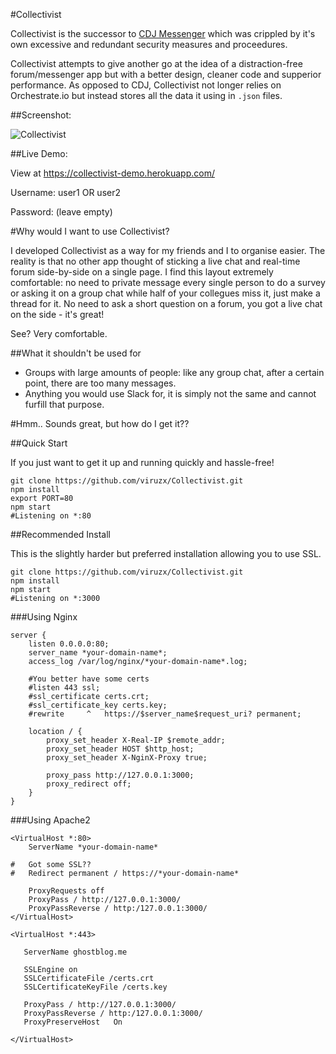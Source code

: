#Collectivist

Collectivist is the successor to [CDJ Messenger](https://github.com/viruzx/cdj-messenger) which was crippled by it's own excessive and redundant security measures and proceedures.

Collectivist attempts to give another go at the idea of a distraction-free forum/messenger app but with a better design, cleaner code and supperior performance. As opposed to CDJ, Collectivist not longer relies on Orchestrate.io but instead stores all the data it using in `.json` files.

##Screenshot:

![Collectivist](https://i.sli.mg/fdOee3.png)

##Live Demo:

View at https://collectivist-demo.herokuapp.com/

Username: user1 OR user2

Password: (leave empty)


#Why would I want to use Collectivist?

I developed Collectivist as a way for my friends and I to organise easier. The reality is that no other app thought of sticking a live chat and real-time forum side-by-side on a single page. I find this layout extremely comfortable: no need to private message every single person to do a survey or asking it on a group chat while half of your collegues miss it, just make a thread for it. No need to ask a short question on a forum, you got a live chat on the side - it's great!

See? Very comfortable.

##What it shouldn't be used for

 - Groups with large amounts of people: like any group chat, after a certain point, there are too many messages.
 - Anything you would use Slack for, it is simply not the same and cannot furfill that purpose.

#Hmm.. Sounds great, but how do I get it??

##Quick Start

If you just want to get it up and running quickly and hassle-free!

```
git clone https://github.com/viruzx/Collectivist.git
npm install
export PORT=80
npm start
#Listening on *:80
```
##Recommended Install

This is the slightly harder but preferred installation allowing you to use SSL.

```
git clone https://github.com/viruzx/Collectivist.git
npm install
npm start
#Listening on *:3000
```

###Using Nginx

```
server {
    listen 0.0.0.0:80;
    server_name *your-domain-name*;
    access_log /var/log/nginx/*your-domain-name*.log;

    #You better have some certs
    #listen 443 ssl;
    #ssl_certificate certs.crt;
    #ssl_certificate_key certs.key;
    #rewrite     ^   https://$server_name$request_uri? permanent;

    location / {
        proxy_set_header X-Real-IP $remote_addr;
        proxy_set_header HOST $http_host;
        proxy_set_header X-NginX-Proxy true;

        proxy_pass http://127.0.0.1:3000;
        proxy_redirect off;
    }
}
```

###Using Apache2

```
<VirtualHost *:80>
    ServerName *your-domain-name*

#   Got some SSL??
#   Redirect permanent / https://*your-domain-name*

    ProxyRequests off
    ProxyPass / http://127.0.0.1:3000/
    ProxyPassReverse / http:/127.0.0.1:3000/     
</VirtualHost>

<VirtualHost *:443>

   ServerName ghostblog.me

   SSLEngine on
   SSLCertificateFile /certs.crt
   SSLCertificateKeyFile /certs.key

   ProxyPass / http://127.0.0.1:3000/
   ProxyPassReverse / http:/127.0.0.1:3000/
   ProxyPreserveHost   On

</VirtualHost>
```
